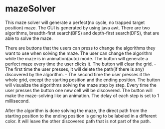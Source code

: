 # mazeSolver
This maze solver will generate a perfect(no cycle, no trapped target position) maze. The GUI is generated by using java awt. 
There are two algorithms, breadth-first search(BFS) and depth-first search(DFS), that are able to solve the maze.

There are buttons that the users can press to change the algorithms they want to use when solving the maze. The user can change the algorithm while the maze is in animation(auto) mode. 
The <Maze> button will generate a perfect maze every time the user clicks it. 
The <clear> button will clear the grid. 
    - The first time the user presses, it will delete the path(if there is any) discovered by the algorithm. 
    - The second time the user presses it the whole grid, except the starting position and the ending position.
The <Step-by-step> button will visualize the algorithms solving the maze step by step. Every time the user presses the button one new cell will be discovered. 
The <Animation> button will make the maze-solving like an animation. The delay of each step is set to 1 millisecond.

After the algorithm is done solving the maze, the direct path from the starting position to the ending position is going to be labeled in a different color. It will leave the other discovered path that is not part of the path. 
